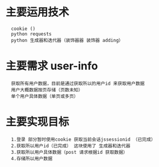 # 主要运用技术
      cookie ()
      python requests
      python 生成器和迭代器（装饰器器 装饰器 adding）

# 主要需求 user-info
      获取所有用户数据，目前是通过获取所以的用户id 来获取用户数据 
      用户大概数据按页存储（页数未知） 
      单个用户具体数据（单页或多页）

# 主要实现目标
      1.登录 部分暂时使用cookie 获取当前会话jssessionid （已完成） 
      2.获取所以用户id（已完成） 这块使用了 生成器和迭代器 
      3.获取所以用户具体数据（post 请求根据id 获取数据） 
      4.存储所以用户数据

